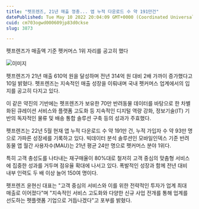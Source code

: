 ```yaml
---
title: "펫프렌즈, 21년 매출 껑충... 앱 누적 다운로드 수 약 191만건"
datePublished: Tue May 10 2022 20:04:09 GMT+0000 (Coordinated Universal Time)
cuid: cm703ogwd000609jp83d0ckse
slug: 3873

---
```



펫프렌즈가 매출액 기준 펫커머스 1위 자리를 공고히 했다

![이미지](https://cdn.hashnode.com/res/hashnode/image/upload/v1739255265202/62b86130-1aa9-4c36-9c0d-a4a5323f224d.png)

펫프렌즈가 21년 매출 610억 원을 달성하며 전년 314억 원 대비 2배 가까이 증가했다고 10일 밝혔다. 펫프렌즈는 지속적인 매출 성장을 이뤄내며 국내 펫커머스 업계에서의 입지를 공고히 다지고 있다.

이 같은 약진의 기반에는 펫프렌즈가 보유한 70만 반려동물 데이터를 바탕으로 한 차별화된 큐레이션 서비스와 플랫폼 고도화 등 지속적인 디지털 역량 강화, 정보기술(IT) 기반의 독자적인 물류 및 배송 통합 솔루션 구축 등의 성과가 주효했다.

펫프렌즈는 22년 5월 현재 앱 누적 다운로드 수 약 191만 건, 누적 가입자 수 약 93만 명으로 가파른 성장세를 기록하고 있다. 빅데이터 분석 솔루션인 모바일인덱스 기준 반려동물 앱 월간 사용자수(MAU)는 21년 평균 24만 명으로 펫커머스 분야 1위다.

특히 고객 충성도를 나타내는 재구매율이 80%대로 철저히 고객 중심의 맞춤형 서비스에 집중한 성과를 거두며 점유율 확대에 나서고 있다. 폭발적인 성장과 함께 전년 대비 내부 인력도 두 배 이상 늘어 150여 명이다.

펫프렌즈 윤현신 대표는 "고객 중심의 서비스와 이를 위한 전략적인 투자가 업계 최대 매출로 이어졌다"며 "지속적인 서비스 고도화와 다양한 신규 사업 전개를 통해 업계를 선도하는 펫플랫폼 기업으로 거듭나겠다"고 포부를 밝혔다.